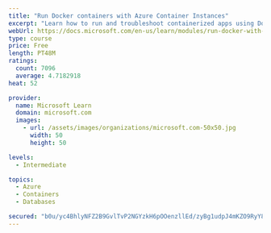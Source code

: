 ```yaml
---
title: "Run Docker containers with Azure Container Instances"
excerpt: "Learn how to run and troubleshoot containerized apps using Docker containers with Azure Container Instances."
webUrl: https://docs.microsoft.com/en-us/learn/modules/run-docker-with-azure-container-instances/
type: course
price: Free
length: PT48M
ratings:
  count: 7096
  average: 4.7182918
heat: 52

provider:
  name: Microsoft Learn
  domain: microsoft.com
  images:
    - url: /assets/images/organizations/microsoft.com-50x50.jpg
      width: 50
      height: 50

levels:
  - Intermediate

topics:
  - Azure
  - Containers
  - Databases

secured: "b0u/yc4BhlyNFZ2B9GvlTvP2NGYzkH6pOOenzllEd/zyBg1udpJ4mKZO9RyY8XCMUZLxG8luHjp+JOekbMjiTtJV68l3X/7XtELk/inzBsLO8OLVXHtK7W+BeCbT/tkJzWQWFOVs0FU3UqluEtsw3ftP/6vRa6ltx1wd6FF8uf4W+2n3IjsOEY8KgDE0Rim82pp0VAlidKqVRQjvsZpKQ4XOqn7Q/FRLkr0k2JDZ1AXgBTBmbL5Xj9Mar37++ae+wCXQPU7BKvj2sn9nOPohTgvzrt1wsAXOlRf+1uX3m3yr+TlSVX3+yvoUz8QNWsgVpcG5qpSHCPiqQ5rchdbnJLsZLMDhNRZuNSpPKSEMdYg2tLp/tKsRw8eIo4OlVHE2dhYf/n4f4KV1CHvb6FcNNtoPBXJRlK1zO8NVBqErNUE=;ZtTdBJoG0MUTWyLyyvs4RQ=="
---
```


